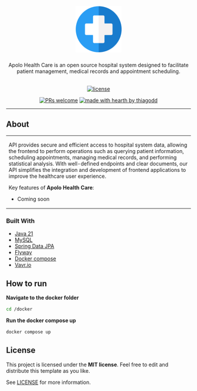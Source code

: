 <h1 align="center">
  <a href="https://github.com/Thiagodd/apolo-health-care">
    <img src="logo.png" alt="Logo" width="125" height="125">
  </a>
</h1>

<div align="center">
Apolo Health Care is an open source hospital system designed to facilitate patient management, medical records and appointment scheduling.


</div>



<div align="center">
<br />

[![license](https://img.shields.io/github/license/thiagodd/apolo-health-care.svg?style=flat-square)](LICENSE)

[![PRs welcome](https://img.shields.io/badge/PRs-welcome-ff69b4.svg?style=flat-square)](https://github.com/Thiagodd/apolo-health-care/issues?q=is%3Aissue+is%3Aopen+label%3A%22help+wanted%22)
[![made with hearth by thiagodd](https://img.shields.io/badge/made%20with%20%E2%99%A5%20by-Thiagodd-ff1414.svg?style=flat-square)](https://github.com/dec0dOS)

</div>

---

## About

<table>
<tr>
<td>


API provides secure and efficient access to hospital system data, allowing the frontend to perform operations such as querying patient information, scheduling appointments, managing medical records, and performing statistical analysis. With well-defined endpoints and clear documents, our API simplifies the integration and development of frontend applications to improve the healthcare user experience.


Key features of **Apolo Health Care**:


- Coming soon
</td>
</tr>
</table>

### Built With

- [ Java 21 ](https://docs.oracle.com/en/java/javase/21/)
- [ MySQL ](https://www.mysql.com/)
- [ Spring Data JPA ](https://spring.io/projects/spring-data-jpa)
- [ Flyway ](https://flywaydb.org/)
- [ Docker compose ](https://docs.docker.com/compose/)
- [ Vavr.io ](https://github.com/vavr-io/vavr)

## How to run

**Navigate to the docker folder**
```bash
cd /docker
```

**Run the docker compose up**
```bash
docker compose up
```

## License

This project is licensed under the **MIT license**. Feel free to edit and distribute this template as you like.

See [LICENSE](LICENSE) for more information.


